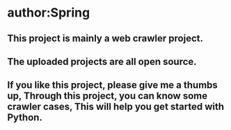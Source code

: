 # author:Spring

## This project is mainly a web crawler project.

## The uploaded projects are all open source.

## If you like this project, please give me a thumbs up, Through this project, you can know some crawler cases, This will help you get started with Python.
